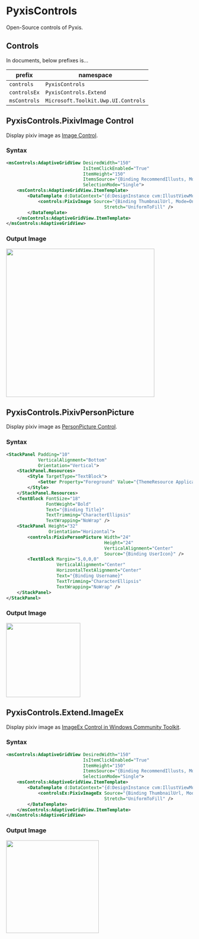 # PyxisControls
Open-Source controls of Pyxis.

## Controls

In documents, below prefixes is...

| prefix       | namespace                           |
| ------------ | ----------------------------------- |
| `controls`   | `PyxisControls`                     |
| `controlsEx` | `PyxisControls.Extend`              |
| `msControls` | `Microsoft.Toolkit.Uwp.UI.Controls` |


## PyxisControls.PixivImage Control

Display pixiv image as [Image Control](https://docs.microsoft.com/en-us/uwp/api/windows.ui.xaml.controls.image).


### Syntax

```xml
<msControls:AdaptiveGridView DesiredWidth="150"
                             IsItemClickEnabled="True"
                             ItemHeight="150"
                             ItemsSource="{Binding RecommendIllusts, Mode=OneWay}"
                             SelectionMode="Single">
    <msControls:AdaptiveGridView.ItemTemplate>
        <DataTemplate d:DataContext="{d:DesignInstance cvm:IllustViewModel}">
            <controls:PixivImage Source="{Binding ThumbnailUrl, Mode=OneWay}"
                                     Stretch="UniformToFill" />
        </DataTemplate>
    </msControls:AdaptiveGridView.ItemTemplate>
</msControls:AdaptiveGridView>
```

### Output Image

<img src="https://user-images.githubusercontent.com/10832834/42731913-34558298-8852-11e8-9294-f79eb95e03cb.PNG" width="400" />



## PyxisControls.PixivPersonPicture

Display pixiv image as [PersonPicture Control](https://docs.microsoft.com/en-us/uwp/api/windows.ui.xaml.controls.personpicture).


### Syntax

```xml
<StackPanel Padding="10"
            VerticalAlignment="Bottom"
            Orientation="Vertical">
    <StackPanel.Resources>
        <Style TargetType="TextBlock">
            <Setter Property="Foreground" Value="{ThemeResource ApplicationPageBackgroundThemeBrush}" />
        </Style>
    </StackPanel.Resources>
    <TextBlock FontSize="18"
               FontWeight="Bold"
               Text="{Binding Title}"
               TextTrimming="CharacterEllipsis"
               TextWrapping="NoWrap" />
    <StackPanel Height="32"
                Orientation="Horizontal">
        <controls:PixivPersonPicture Width="24"
                                     Height="24"
                                     VerticalAlignment="Center"
                                     Source="{Binding UserIcon}" />
        <TextBlock Margin="5,0,0,0"
                   VerticalAlignment="Center"
                   HorizontalTextAlignment="Center"
                   Text="{Binding Username}"
                   TextTrimming="CharacterEllipsis"
                   TextWrapping="NoWrap" />
    </StackPanel>
</StackPanel>
```


### Output Image

<img src="https://user-images.githubusercontent.com/10832834/42731982-32fc153c-8853-11e8-8044-3b1737243a52.PNG" width="200" />



## PyxisControls.Extend.ImageEx

Display pixiv image as [ImageEx Control in Windows Community Toolkit](https://docs.microsoft.com/en-us/windows/uwpcommunitytoolkit/controls/imageex).


### Syntax

```xml
<msControls:AdaptiveGridView DesiredWidth="150"
                             IsItemClickEnabled="True"
                             ItemHeight="150"
                             ItemsSource="{Binding RecommendIllusts, Mode=OneWay}"
                             SelectionMode="Single">
    <msControls:AdaptiveGridView.ItemTemplate>
        <DataTemplate d:DataContext="{d:DesignInstance cvm:IllustViewModel}">
            <controlsEx:PixivImageEx Source="{Binding ThumbnailUrl, Mode=OneWay}"
                                     Stretch="UniformToFill" />
        </DataTemplate>
    </msControls:AdaptiveGridView.ItemTemplate>
</msControls:AdaptiveGridView>
```

### Output Image

<img src="https://user-images.githubusercontent.com/10832834/42732009-b263bf3c-8853-11e8-9f51-3d5918eca096.gif" width="250" />